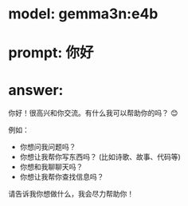 # model: gemma3n:e4b
# prompt: 你好
# answer: 
 你好！很高兴和你交流。有什么我可以帮助你的吗？ 😊 

例如：

* 你想问我问题吗？
* 你想让我帮你写东西吗？ (比如诗歌、故事、代码等)
* 你想和我聊聊天吗？
* 你想让我帮你查找信息吗？

请告诉我你想做什么，我会尽力帮助你！

